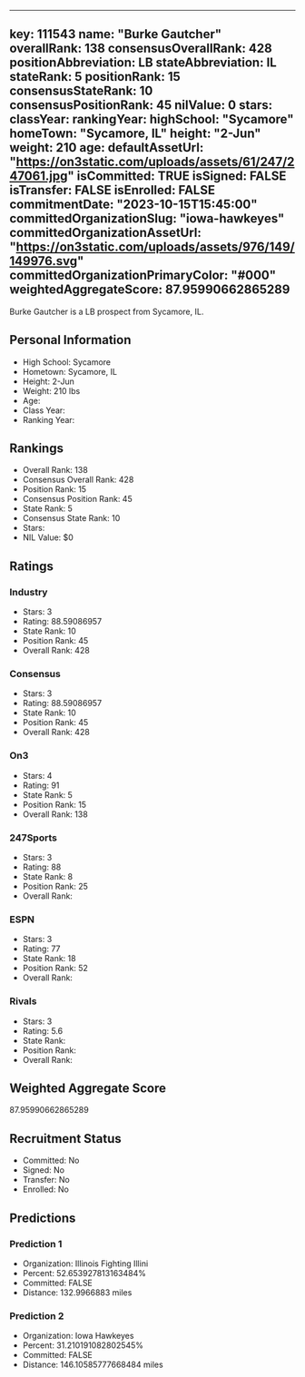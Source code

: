 ---
  key: 111543
  name: "Burke Gautcher"
  overallRank: 138
  consensusOverallRank: 428
  positionAbbreviation: LB
  stateAbbreviation: IL
  stateRank: 5
  positionRank: 15
  consensusStateRank: 10
  consensusPositionRank: 45
  nilValue: 0
  stars: 
  classYear: 
  rankingYear: 
  highSchool: "Sycamore"
  homeTown: "Sycamore, IL"
  height: "2-Jun"
  weight: 210
  age: 
  defaultAssetUrl: "https://on3static.com/uploads/assets/61/247/247061.jpg"
  isCommitted: TRUE
  isSigned: FALSE
  isTransfer: FALSE
  isEnrolled: FALSE
  commitmentDate: "2023-10-15T15:45:00"
  committedOrganizationSlug: "iowa-hawkeyes"
  committedOrganizationAssetUrl: "https://on3static.com/uploads/assets/976/149/149976.svg"
  committedOrganizationPrimaryColor: "#000"
  weightedAggregateScore: 87.95990662865289
  ---
  
  Burke Gautcher is a LB prospect from Sycamore, IL.
  
  ## Personal Information
  - High School: Sycamore
  - Hometown: Sycamore, IL
  - Height: 2-Jun
  - Weight: 210 lbs
  - Age: 
  - Class Year: 
  - Ranking Year: 
  
  ## Rankings
  - Overall Rank: 138
  - Consensus Overall Rank: 428
  - Position Rank: 15
  - Consensus Position Rank: 45
  - State Rank: 5
  - Consensus State Rank: 10
  - Stars: 
  - NIL Value: $0
  
  ## Ratings
  
  ### Industry
  - Stars: 3
  - Rating: 88.59086957
  - State Rank: 10
  - Position Rank: 45
  - Overall Rank: 428
  
  ### Consensus
  - Stars: 3
  - Rating: 88.59086957
  - State Rank: 10
  - Position Rank: 45
  - Overall Rank: 428
  
  ### On3
  - Stars: 4
  - Rating: 91
  - State Rank: 5
  - Position Rank: 15
  - Overall Rank: 138
  
  ### 247Sports
  - Stars: 3
  - Rating: 88
  - State Rank: 8
  - Position Rank: 25
  - Overall Rank: 
  
  ### ESPN
  - Stars: 3
  - Rating: 77
  - State Rank: 18
  - Position Rank: 52
  - Overall Rank: 
  
  ### Rivals
  - Stars: 3
  - Rating: 5.6
  - State Rank: 
  - Position Rank: 
  - Overall Rank: 
  
  ## Weighted Aggregate Score
  87.95990662865289
  
  ## Recruitment Status
  - Committed: No
  - Signed: No
  - Transfer: No
  - Enrolled: No
  
  
  
  ## Predictions
  
  ### Prediction 1
  - Organization: Illinois Fighting Illini
  - Percent: 52.653927813163484%
  - Committed: FALSE
  - Distance: 132.9966883 miles
  
  ### Prediction 2
  - Organization: Iowa Hawkeyes
  - Percent: 31.210191082802545%
  - Committed: FALSE
  - Distance: 146.10585777668484 miles
  